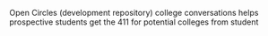 Open Circles (development repository) college conversations helps prospective students get the 411 for potential colleges from student
